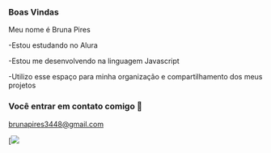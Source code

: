 ### Boas Vindas

Meu nome é Bruna Pires

-Estou estudando no Alura

-Estou me desenvolvendo na linguagem Javascript

-Utilizo esse espaço para minha organização e compartilhamento dos meus projetos

### Você entrar em contato comigo  📧

brunapires3448@gmail.com

[![](https://media1.tenor.com/m/EeloF6xUk2gAAAAC/hello-kitty-hello-kitty-maromba.gif)

